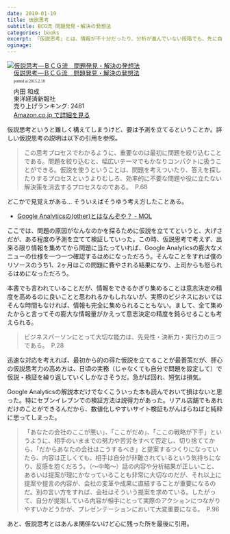 ```yaml
---
date: 2010-01-19
title: 仮説思考
subtitle: BCG流 問題発見・解決の発想法
categories: books
excerpt: 「仮説思考」とは、情報が不十分だったり、分析が進んでいない段階でも、先に自分なりの「仮の答え」を持つという考え方だ。よく言われることだが実践するのは難しい。
ogimage:
---
```


<div class="azlink-box"><div class="azlink-image" style="float:left"><a href="http://www.amazon.co.jp/exec/obidos/ASIN/B00AQEPY1K/warikiru-22/" name="azlinklink" target="_blank"><img src="http://ecx.images-amazon.com/images/I/510um-LF3nL._SL160_.jpg" alt="仮説思考―ＢＣＧ流　問題発見・解決の発想法" style="border:none" /></a></div><div class="azlink-info" style="float:left;margin-left:15px;line-height:120%"><div class="azlink-name" style="margin-bottom:10px;line-height:120%"><a href="http://www.amazon.co.jp/exec/obidos/ASIN/B00AQEPY1K/warikiru-22/" name="azlinklink" target="_blank">仮説思考―ＢＣＧ流　問題発見・解決の発想法</a><div class="azlink-powered-date" style="font-size:7pt;margin-top:5px;font-family:verdana;line-height:120%">posted at 2015.2.18</div></div><div class="azlink-detail">内田 和成<br />東洋経済新報社<br />売り上げランキング: 2481<br /></div><div class="azlink-link" style="margin-top:5px"><a href="http://www.amazon.co.jp/exec/obidos/ASIN/B00AQEPY1K/warikiru-22/" target="_blank">Amazon.co.jp で詳細を見る</a></div></div><div class="azlink-footer" style="clear:left"></div></div>

仮説思考というと難しく構えてしまうけど、要は予測を立てるということか。詳しい仮説思考の説明は以下の引用を参照。

> この思考プロセスでわかるように、重要なのは最初に問題を絞り込むことである。問題を絞り込むと、幅広いテーマでもかなりコンパクトに扱うことができる。仮説を使うということは、問題を考えついたり、答えを探したりするプロセスというよりむしろ、効率的に不要な問題や役に立たない解決策を消去するプロセスなのである。　P.68

どこかで見覚えがある… そういえばそうゆう考え方したことある。

+ [Google Analyticsの(other)とはなんぞや？ - MOL](http://t32k.me/mol/log/google-analytics-other-entry/)

ここでは、問題の原因がなんなのかを探るために仮説を立ててというと、大げさだが、ある程度の予測を立てて検証していった。この時、仮説思考で考えず、出来る限り情報を集めてから問題に当たっていれば、Google Analyticsの膨大なメニューの仕様を一つ一つ確認するはめになっただろう。そんなことをすれば僕のリソースのうち1、2ヶ月はこの問題に費やされる結果になり、上司からも怒られるはめになっただろう。

本書でも言われていることだが、情報をできるかぎり集めることは意志決定の精度を高めるのに良いことと思われるかもしれないが、実際のビジネスにおいてはそんな時間もなければ、情報も完全に集められることもない。まして、全て集めたからと言ってその膨大な情報量がかえって意志決定の精度を鈍らせることも考えられる。

> ビジネスパーソンにとって大切な能力は、先見性・決断力・実行力の三つである。　P.28

迅速な対応を考えれば、最初から的の得た仮説を立てることが最善策だが、肝心の仮説思考力の高め方は、日頃の実務（じゃなくても自分で問題を設定して）で仮説・検証を繰り返していくしかなさそうだ。急がば回れ、短気は損気。

Google Analyticsの解説本だけでなくこういった本も読んでおいて損はないと思った。特にセブンイレブンでの検証方法は説得力があった。リアル店舗でもあれだけのことができるんだから、数値化しやすいサイト検証もがんばらねばと純粋に思ってしまった。


> 「あなたの会社のここが悪い」、「ここがだめ」、「ここの戦略が下手」というように、相手のいままでの努力や苦労をすべて否定し、切り捨ててから、「だからあなたの会社はこうするべき」と提案するつくりになっていたら、内容は正しくても、相手は自分が非難されているという気持ちになり、反感を抱くだろう。（〜中略〜）話の内容や分析結果が正しいこと、あるいは提案が理にかなっていることも非常に大切なのだが、それ以上に提案や提言の内容が、会社の変革や成果に直結することが重要になるのだ。別の言い方をすれば、会社はそういう提案を求めている。したがって、自分が提案している内容が相手にとって実際のアクションにつながりやすいかどうかが、プレゼンテーションにおいて大変重要になる。　P.96

あと、仮説思考とはあんま関係ないけど心に残った所を最後に引用。



